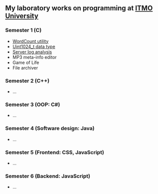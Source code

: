 ## My laboratory works on programming at [ITMO University](https://itmo.ru)
### Semester 1 (**C**)
* [WordCount utility](https://github.com/ZISRF/Programming/tree/master/1sem/1lab)
* [Uint1024_t data type](https://github.com/ZISRF/Programming/tree/master/1sem/2lab)
* [Server log analysis](https://github.com/ZISRF/Programming/tree/master/1sem/3lab)
* MP3 meta-info editor
* Game of Life
* File archiver
### Semester 2 (**C++**)
* \.\.\.
### Semester 3 (**OOP: C#**)
* \.\.\.
### Semester 4 (**Software design: Java**)
* \.\.\.
### Semester 5 (**Frontend: CSS, JavaScript**)
* \.\.\.
### Semester 6 (**Backend: JavaScript**)
* \.\.\.